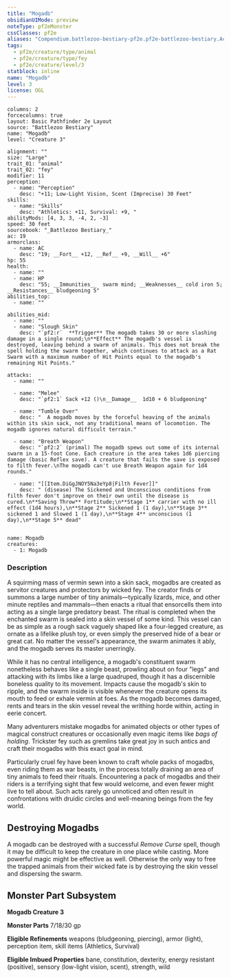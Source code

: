 ```yaml
---
title: "Mogadb"
obsidianUIMode: preview
noteType: pf2eMonster
cssClasses: pf2e
aliases: "Compendium.battlezoo-bestiary-pf2e.pf2e-battlezoo-bestiary.Actor.BYNnFfzUHdCxoDDN" 
tags:
  - pf2e/creature/type/animal
  - pf2e/creature/type/fey
  - pf2e/creature/level/3
statblock: inline
name: "Mogadb"
level: 3
license: OGL
---
```


```statblock
columns: 2
forcecolumns: true
layout: Basic Pathfinder 2e Layout
source: "Battlezoo Bestiary"
name: "Mogadb"
level: "Creature 3"

alignment: ""
size: "Large"
trait_01: "animal"
trait_02: "fey"
modifier: 11
perception:
  - name: "Perception"
    desc: "+11; Low-Light Vision, Scent (Imprecise) 30 Feet"
skills:
  - name: "Skills"
    desc: "Athletics: +11, Survival: +9, "
abilityMods: [4, 3, 3, -4, 2, -3]
speed: 30 feet
sourcebook: "_Battlezoo Bestiary_"
ac: 19
armorclass:
  - name: AC
    desc: "19; __Fort__ +12, __Ref__ +9, __Will__ +6"
hp: 55
health:
  - name: ""
  - name: HP
    desc: "55; __Immunities__  swarm mind; __Weaknesses__ cold iron 5; __Resistances__ bludgeoning 5"
abilities_top:
  - name: ""

abilities_mid:
  - name: ""
  - name: "Slough Skin"
    desc: "`pf2:r`  **Trigger** The mogadb takes 30 or more slashing damage in a single round;\n**Effect** The mogadb's vessel is destroyed, leaving behind a swarm of animals. This does not break the spell holding the swarm together, which continues to attack as a Rat Swarm with a maximum number of Hit Points equal to the mogadb's remaining Hit Points."

attacks:
  - name: ""

  - name: "Melee"
    desc: "`pf2:1` Sack +12 ()\n__Damage__  1d10 + 6 bludgeoning"

  - name: "Tumble Over"
    desc: "  A mogadb moves by the forceful heaving of the animals within its skin sack, not any traditional means of locomotion. The mogadb ignores natural difficult terrain."

  - name: "Breath Weapon"
    desc: "`pf2:2` (primal) The mogadb spews out some of its internal swarm in a 15-foot Cone. Each creature in the area takes 1d6 piercing damage (basic Reflex save). A creature that fails the save is exposed to filth fever.\nThe mogadb can't use Breath Weapon again for 1d4 rounds."

  - name: "[[Item.DiGgJNOY5Na3eYp8|Filth Fever]]"
    desc: " (disease) The Sickened and Unconscious conditions from filth fever don't improve on their own until the disease is cured.\n**Saving Throw** Fortitude;\n**Stage 1** carrier with no ill effect (1d4 hours),\n**Stage 2** Sickened 1 (1 day),\n**Stage 3** sickened 1 and Slowed 1 (1 day),\n**Stage 4** unconscious (1 day),\n**Stage 5** dead"
 
```

```encounter-table
name: Mogadb
creatures:
  - 1: Mogadb
```


### Description
A squirming mass of vermin sewn into a skin sack, mogadbs are created as servitor creatures and protectors by wicked fey. The creator finds or summons a large number of tiny animals—typically lizards, mice, and other minute reptiles and mammals—then enacts a ritual that ensorcells them into acting as a single large predatory beast. The ritual is completed when the enchanted swarm is sealed into a skin vessel of some kind. This vessel can be as simple as a rough sack vaguely shaped like a four-legged creature, as ornate as a lifelike plush toy, or even simply the preserved hide of a bear or great cat. No matter the vessel's appearance, the swarm animates it ably, and the mogadb serves its master unerringly.

While it has no central intelligence, a mogadb's constituent swarm nonetheless behaves like a single beast, prowling about on four "legs" and attacking with its limbs like a large quadruped, though it has a discernible boneless quality to its movement. Impacts cause the mogadb's skin to ripple, and the swarm inside is visible whenever the creature opens its mouth to feed or exhale vermin at foes. As the mogadb becomes damaged, rents and tears in the skin vessel reveal the writhing horde within, acting in eerie concert.

Many adventurers mistake mogadbs for animated objects or other types of magical construct creatures or occasionally even magic items like _bags of holding_. Trickster fey such as gremlins take great joy in such antics and craft their mogadbs with this exact goal in mind.

Particularly cruel fey have been known to craft whole packs of mogadbs, even riding them as war beasts, in the process totally draining an area of tiny animals to feed their rituals. Encountering a pack of mogadbs and their riders is a terrifying sight that few would welcome, and even fewer might live to tell about. Such acts rarely go unnoticed and often result in confrontations with druidic circles and well-meaning beings from the fey world.

## Destroying Mogadbs

A mogadb can be destroyed with a successful _Remove Curse_ spell, though it may be difficult to keep the creature in one place while casting. More powerful magic might be effective as well. Otherwise the only way to free the trapped animals from their wicked fate is by destroying the skin vessel and dispersing the swarm.

## Monster Part Subsystem

**Mogadb Creature 3**

**Monster Parts** 7/18/30 gp

**Eligible Refinements** weapons (bludgeoning, piercing), armor (light), perception item, skill items (Athletics, Survival)

**Eligible Imbued Properties** bane, constitution, dexterity, energy resistant (positive), sensory (low-light vision, scent), strength, wild
